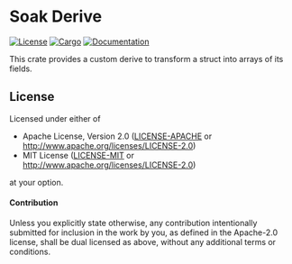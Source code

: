 # Soak Derive

[![License](https://img.shields.io/crates/l/soak.svg)](https://github.com/driveyard/driveyard)
[![Cargo](https://img.shields.io/crates/v/soak.svg)](https://crates.io/crates/soak)
[![Documentation](https://docs.rs/soak/badge.svg)](https://docs.rs/soak)

This crate provides a custom derive to transform a struct into arrays of its fields.

## License

Licensed under either of

* Apache License, Version 2.0 ([LICENSE-APACHE](../LICENSE-APACHE) or http://www.apache.org/licenses/LICENSE-2.0)
* MIT License ([LICENSE-MIT](../LICENSE-MIT) or http://www.apache.org/licenses/LICENSE-2.0)

at your option.

#### Contribution

Unless you explicitly state otherwise, any contribution intentionally submitted for inclusion in the work by you, as defined in the Apache-2.0 license, shall be dual licensed as above, without any additional terms or conditions.
